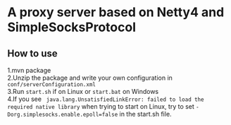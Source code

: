 A proxy server based on Netty4 and SimpleSocksProtocol
====

How to use
---
1.mvn package  
2.Unzip the package and write your own configuration in `conf/serverConfiguration.xml`   
3.Run `start.sh` if on Linux or `start.bat` on Windows    
4.If you see 
` java.lang.UnsatisfiedLinkError: failed to load the required native library`
when trying to start on Linux, try to set `-Dorg.simplesocks.enable.epoll=false` in the start.sh file.

 